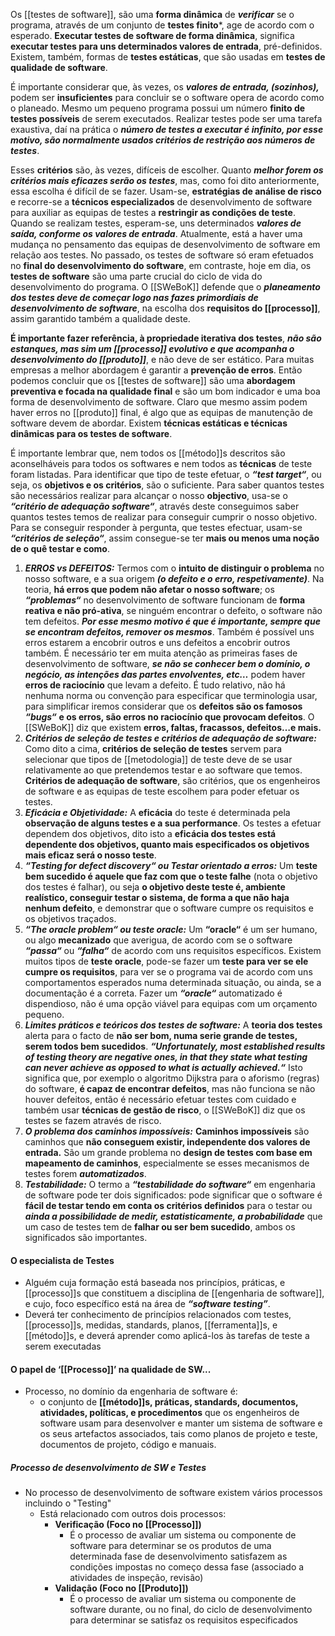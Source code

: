 Os [[testes de software]], são uma **forma dinâmica** de ***verificar*** se o programa, através de um conjunto de **testes finito***, age de acordo com o esperado. **Executar testes de software de forma dinâmica**, significa **executar testes para uns determinados valores de entrada**, pré-definidos. Existem, também, formas de **testes estáticas**, que são usadas em **testes de qualidade de software**.

É importante considerar que, às vezes, os ***valores de entrada, (sozinhos),*** podem ser **insuficientes** para concluir se o software opera de acordo como o planeado. Mesmo um pequeno programa possui um número **finito de testes possíveis** de serem executados. Realizar testes pode ser uma tarefa exaustiva, daí na prática o ***número de testes a executar é infinito, por esse motivo, são normalmente usados critérios de restrição aos números de testes***.

Esses **critérios** são, às vezes, difíceis de escolher. Quanto ***melhor forem os critérios mais eficazes serão os testes***, mas, como foi dito anteriormente, essa escolha é difícil de se fazer. Usam-se, **estratégias de análise de risco** e recorre-se a **técnicos especializados** de desenvolvimento de software para auxiliar as equipas de testes a **restringir as condições de teste**. Quando se realizam testes, esperam-se, uns determinados ***valores de saída, conforme os valores de entrada***.
Atualmente, está a haver uma mudança no pensamento das equipas de desenvolvimento de software em relação aos testes. No passado, os testes de software só eram efetuados no **final do desenvolvimento do software**, em contraste, hoje em dia, os **testes de software** são uma parte crucial do ciclo de vida do desenvolvimento do programa.
O [[SWeBoK]] defende que o ***planeamento dos testes deve de começar logo nas fazes primordiais de desenvolvimento de software***, na escolha dos **requisitos do [[processo]]**, assim garantido também a qualidade deste.

**É importante fazer referência, à propriedade iterativa dos testes**, ***não são estanques, mas sim um [[processo]] evolutivo e que acompanha o desenvolvimento do [[produto]]***, e não deve de ser estático. Para muitas empresas a melhor abordagem é garantir a **prevenção de erros**. 
Então podemos concluir que os [[testes de software]] são uma **abordagem preventiva e focada na qualidade final** e são um bom indicador e uma boa forma de desenvolvimento de software. Claro que mesmo assim podem haver erros no [[produto]] final, é algo que as equipas de manutenção de software devem de abordar. Existem **técnicas estáticas e técnicas dinâmicas para os testes de software**.

É importante lembrar que, nem todos os [[método]]s descritos são aconselháveis para todos os softwares e nem todos as **técnicas** de teste foram listadas.
Para identificar que tipo de teste efetuar, o ***“test target“***, ou seja, os **objetivos e os critérios**, são o suficiente. Para saber quantos testes são necessários realizar para alcançar o nosso **objectivo**, usa-se o ***“critério de adequação software“***, através deste conseguimos saber quantos testes temos de realizar para conseguir cumprir o nosso objetivo. Para se conseguir responder à pergunta, que testes efectuar, usam-se ***“critérios de seleção“***, assim consegue-se ter **mais ou menos uma noção de o quê testar e como**.

1. ***ERROS vs DEFEITOS:*** 
	   Termos com o **intuito de distinguir o problema** no nosso software, e a sua origem ***(o defeito e o erro, respetivamente)***. Na teoria, **há erros que podem não afetar o nosso software**; os ***“problemas“*** no desenvolvimento de software funcionam de **forma reativa e não pró-ativa**, se ninguém encontrar o defeito, o software não tem defeitos. ***Por esse mesmo motivo é que é importante, sempre que se encontram defeitos, remover os mesmos***. Também é possível uns erros estarem a encobrir outros e uns defeitos a encobrir outros também. É necessário ter em muita atenção as primeiras fases de desenvolvimento de software, ***se não se conhecer bem o domínio, o negócio, as intenções das partes envolventes, etc…*** podem haver **erros de raciocínio** que levam a defeito. É tudo relativo, não há nenhuma norma ou convenção para especificar que terminologia usar, para simplificar iremos considerar que os **defeitos são os famosos** ***“bugs“*** **e os erros, são erros no raciocínio que provocam defeitos**. O [[SWeBoK]] diz que existem **erros, faltas, fracassos, defeitos…e mais.** 
2. ***Critérios de seleção de testes e critérios de adequação de software:*** 
	   Como dito a cima, **critérios de seleção de testes** servem para selecionar que tipos de [[metodologia]] de teste deve de se usar relativamente ao que pretendemos testar e ao software que temos. **Critérios de adequação de software**, são critérios, que os engenheiros de software e as equipas de teste escolhem para poder efetuar os testes.
3. ***Eficácia e Objetividade:*** 
	   A **eficácia** do teste é determinada pela **observação de alguns testes e a sua performance**. Os testes a efetuar dependem dos objetivos, dito isto a **eficácia dos testes está dependente dos objetivos, quanto mais especificados os objetivos mais eficaz será o nosso teste**.
4. ***“Testing for defect discovery“ ou Testar orientado a erros:***
	   Um **teste bem sucedido é aquele que faz com que o teste falhe** (nota o objetivo dos testes é falhar), ou seja **o objetivo deste teste é, ambiente realístico, conseguir testar o sistema, de forma a que não haja nenhum defeito**, e demonstrar que o software cumpre os requisitos e os objetivos traçados.
5. ***“The oracle problem“ ou teste oracle:*** 
	Um **“oracle“** é um ser humano, ou algo **mecanizado** que averigua, de acordo com se o software ***“passa“*** ou ***“falha“*** de acordo com uns requisitos específicos. Existem muitos tipos de **teste oracle**, pode-se fazer um **teste para ver se ele cumpre os requisitos**, para ver se o programa vai de acordo com uns comportamentos esperados numa determinada situação, ou ainda, se a documentação é a correta. Fazer um ***“oracle“*** automatizado é dispendioso, não é uma opção viável para equipas com um orçamento pequeno.
6. ***Limites práticos e teóricos dos testes de software:***
	   A **teoria dos testes** alerta para o facto de **não ser bom, numa serie grande de testes, serem todos bem sucedidos**. ***“Unfortunately, most established results of testing theory are negative ones, in that they state what testing can never achieve as opposed to what is actually achieved.“*** Isto significa que, por exemplo o algoritmo Dijkstra para o aforismo (regras) do software, **é capaz de encontrar defeitos**, mas não funciona se não houver defeitos, então é necessário efetuar testes com cuidado e também usar **técnicas de gestão de risco**, o [[SWeBoK]] diz que os testes se fazem através de risco.
7. ***O problema dos caminhos impossíveis:***
	   **Caminhos impossíveis** são caminhos que **não conseguem existir, independente dos valores de entrada.** São um grande problema no **design de testes com base em mapeamento de caminhos**, especialmente se esses mecanismos de testes forem ***automatizados***.
8. ***Testabilidade:***
	   O termo a ***“testabilidade do software“*** em engenharia de software pode ter dois significados: pode significar que o software é **fácil de testar tendo em conta os critérios definidos** para o testar ou ***ainda a possibilidade de medir, estatisticamente, a probabilidade*** que um caso de testes tem de **falhar ou ser bem sucedido**, ambos os significados são importantes.

#### O especialista de Testes

- Alguém cuja formação está baseada nos princípios, práticas, e [[processo]]s que constituem a disciplina de [[engenharia de software]], e cujo, foco específico está na área de ***“software testing”***.
- Deverá ter conhecimento de princípios relacionados com testes, [[processo]]s, medidas, standards, planos, [[ferramenta]]s, e [[método]]s, e deverá aprender como aplicá-los às tarefas de teste a serem executadas

#### O papel de ‘[[Processo]]’ na qualidade de SW...

* Processo, no domínio da engenharia de software é:
	* o conjunto de **[[método]]s, práticas, standards, documentos, atividades, políticas, e procedimentos** que os engenheiros de software usam para desenvolver e manter um sistema de software e os seus artefactos associados, tais como planos de projeto e teste, documentos de projeto, código e manuais.

##### Processo de desenvolvimento de SW e Testes
- No processo de desenvolvimento de software existem vários processos incluindo o "Testing"
	- Está relacionado com outros dois processos:
		- **Verificação (Foco no [[Processo]])**
			- É o processo de avaliar um sistema ou componente de software para determinar se os produtos de uma determinada fase de desenvolvimento satisfazem as condições impostas no começo dessa fase (associado a atividades de inspeção, revisão)
		- **Validação (Foco no [[Produto]])**
			- É o processo de avaliar um sistema ou componente de software durante, ou no final, do ciclo de desenvolvimento para determinar se satisfaz os requisitos especificados


